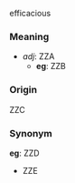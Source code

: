 efficacious
### Meaning
+ _adj_: ZZA
	+ __eg__: ZZB

### Origin

ZZC

### Synonym

__eg__: ZZD

+ ZZE


